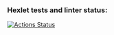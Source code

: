 ### Hexlet tests and linter status:
[![Actions Status](https://github.com/NadyKamenskaya/frontend-project-12/workflows/hexlet-check/badge.svg)](https://github.com/NadyKamenskaya/frontend-project-12/actions)